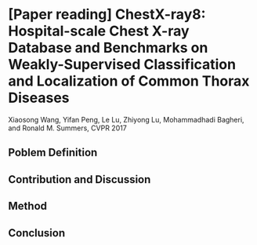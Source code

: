 # [Paper reading] ChestX-ray8: Hospital-scale Chest X-ray Database and Benchmarks on Weakly-Supervised Classification and Localization of Common Thorax Diseases
Xiaosong Wang, Yifan Peng, Le Lu, Zhiyong Lu, Mohammadhadi Bagheri, and Ronald M. Summers, CVPR 2017

## Poblem Definition


## Contribution and Discussion


## Method


## Conclusion

